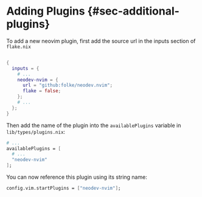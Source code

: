 # Adding Plugins {#sec-additional-plugins}

To add a new neovim plugin, first add the source url in the inputs section of `flake.nix`

```nix

{
  inputs = {
    # ...
    neodev-nvim = {
      url = "github:folke/neodev.nvim";
      flake = false;
    };
    # ...
  };
}
```

Then add the name of the plugin into the `availablePlugins` variable in `lib/types/plugins.nix`:

```nix
# ...
availablePlugins = [
  # ...
  "neodev-nvim"
];
```

You can now reference this plugin using its string name:

```nix
config.vim.startPlugins = ["neodev-nvim"];
```

